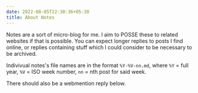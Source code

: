 ```yaml
---
date: 2022-08-05T22:30:36+05:30
title: About Notes
---
```


Notes are a sort of micro-blog for me. I aim to POSSE these to related websites
if that is possible. You can expect longer replies to posts I find online, or
replies containing stuff which I could consider to be necessary to be archived.

Indivivual notes's file names are in the format `%Y-%V-nn.md`, where
`%Y` = full year, `%V` = ISO week number, `nn` = nth post for said week.

There should also be a webmention reply below.
